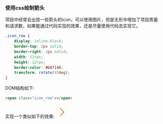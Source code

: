 ### 使用css绘制箭头

项目中经常会出现一些箭头的icon，可以使用图片，但是无形中增加了项目质量和请求数，如果能通过代码实现的效果，还是尽量使用代码去实现它。

```css
.icon_row {
    display: inline-block;
    border-top: 2px solid;
    border-right: 2px solid;
    width: 12rpx;
    height: 12rpx;
    border-color: #b07146;
    transform: rotate(45deg);
}
```

DOM结构如下:

```html
<span class="icon_row"></span>
```

实现一个类似如下的效果: ![css实现的箭头](./images/i13.png)